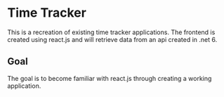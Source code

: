 # Time Tracker

This is a recreation of existing time tracker applications. The frontend is created using react.js and will retrieve data from an api created in .net 6.

## Goal

The goal is to become familiar with react.js through creating a working application. 
